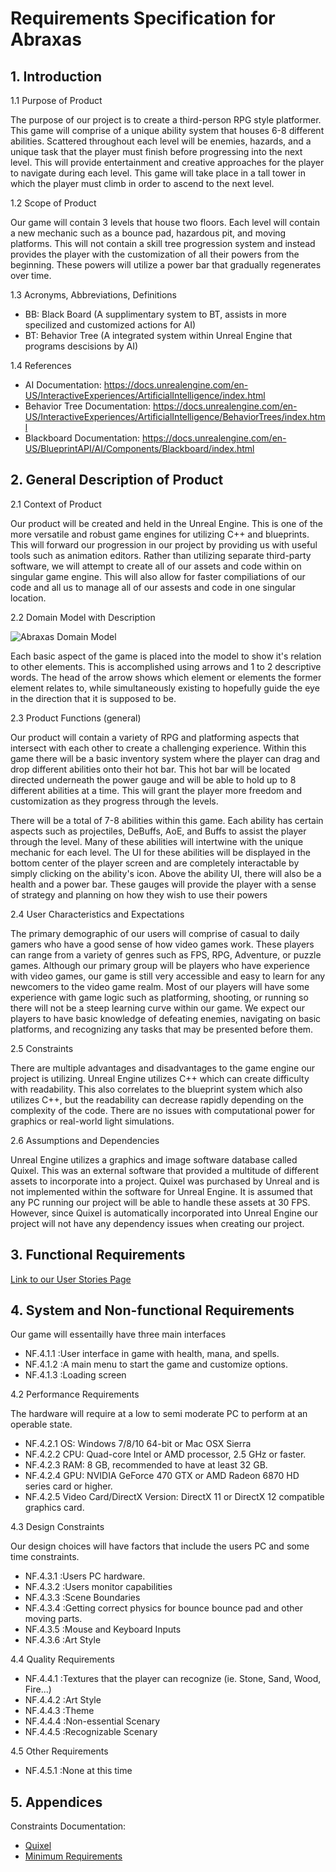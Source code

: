 
# Requirements Specification for Abraxas
## 1. Introduction
1.1 Purpose of Product

The purpose of our project is to create a third-person RPG style platformer. This game will comprise of a unique ability system that houses 6-8 different abilities. Scattered throughout each level will be enemies, hazards, and a unique task that the player must finish before progressing into the next level. This will provide entertainment and creative approaches for the player to navigate during each level. This game will take place in a tall tower in which the player must climb in order to ascend to the next level. 

1.2 Scope of Product

Our game will contain 3 levels that house two floors. Each level will contain a new mechanic such as a bounce pad, hazardous pit, and moving platforms. This will not contain a skill tree progression system and instead provides the player with the customization of all their powers from the beginning. These powers will utilize a power bar that gradually regenerates over time. 

1.3 Acronyms, Abbreviations, Definitions

- BB: Black Board (A supplimentary system to BT, assists in more specilized and customized actions for AI)
- BT: Behavior Tree (A integrated system within Unreal Engine that programs descisions by AI)

1.4 References

- AI Documentation: https://docs.unrealengine.com/en-US/InteractiveExperiences/ArtificialIntelligence/index.html
- Behavior Tree Documentation: https://docs.unrealengine.com/en-US/InteractiveExperiences/ArtificialIntelligence/BehaviorTrees/index.html 
- Blackboard Documentation: https://docs.unrealengine.com/en-US/BlueprintAPI/AI/Components/Blackboard/index.html

## 2. General Description of Product

2.1 Context of Product

Our product will be created and held in the Unreal Engine.  This is one of the more versatile and robust game engines for utilizing C++ and blueprints. This will forward our progression in our project by providing us with useful tools such as animation editors. Rather than utilizing separate third-party software, we will attempt to create all of our assets and code within on singular game engine. This will also allow for faster compiliations of our code and all us to manage all of our assests and code in one singular location. 

2.2 Domain Model with Description

![Abraxas Domain Model](https://user-images.githubusercontent.com/78187057/112574374-bc22ed00-8db3-11eb-80da-ccb9b735d87c.jpg)

Each basic aspect of the game is placed into the model to show it's relation to other elements. This is accomplished using arrows and 1 to 2 descriptive words. The head of the arrow shows which element or elements the former element relates to, while simultaneously existing to hopefully guide the eye in the direction that it is supposed to be.

2.3 Product Functions (general)

Our product will contain a variety of RPG and platforming aspects that intersect with each other to create a challenging experience. Within this game there will be a basic inventory system where the player can drag and drop different abilities onto their hot bar. This hot bar will be located directed underneath the power gauge and will be able to hold up to 8 different abilities at a time. This will grant the player more freedom and customization as they progress through the levels.

There will be a total of 7-8 abilities within this game. Each ability has certain aspects such as projectiles, DeBuffs, AoE, and Buffs to assist the player through the level. Many of these abilities will intertwine with the unique mechanic for each level. The UI for these abilities will be displayed in the bottom center of the player screen and are completely interactable by simply clicking on the ability's icon. Above the ability UI, there will also be a health and a power bar. These gauges will provide the player with a sense of strategy and planning on how they wish to use their powers


2.4 User Characteristics and Expectations

The primary demographic of our users will comprise of casual to daily gamers who have a good sense of how video games work. These players can range from a variety of genres such as FPS, RPG, Adventure, or puzzle games. Although our primary group will be players who have experience with video games, our game is still very accessible and easy to learn for any newcomers to the video game realm. Most of our players will have some experience with game logic such as platforming, shooting, or running so there will not be a steep learning curve within our game. We expect our players to have basic knowledge of defeating enemies, navigating on basic platforms, and recognizing any tasks that may be presented before them.

2.5 Constraints

There are multiple advantages and disadvantages to the game engine our project is utilizing. Unreal Engine utilizes C++ which can create difficulty with readability. This also correlates to the blueprint system which also utilizes C++, but the readability can decrease rapidly depending on the complexity of the code. There are no issues with computational power for graphics or real-world light simulations. 

2.6 Assumptions and Dependencies

Unreal Engine utilizes a graphics and image software database called Quixel. This was an external software that provided a multitude of different assets to incorporate into a project. Quixel was purchased by Unreal and is not implemented within the software for Unreal Engine. It is assumed that any PC running our project will be able to handle these assets at 30 FPS. However, since Quixel is automatically incorporated into Unreal Engine our project will not have any dependency issues when creating our project. 

## 3. Functional Requirements

[Link to our User Stories Page](https://isaias66.github.io/Abraxas/userstories)

## 4. System and Non-functional Requirements

Our game will essentailly have three main interfaces

- NF.4.1.1 :User interface in game with health, mana, and spells.
- NF.4.1.2 :A main menu to start the game and customize options.
- NF.4.1.3 :Loading screen

4.2 Performance Requirements

The hardware will require at a low to semi moderate PC to perform at an operable state. 

- NF.4.2.1 OS: Windows 7/8/10 64-bit or Mac OSX Sierra
- NF.4.2.2 CPU: Quad-core Intel or AMD processor, 2.5 GHz or faster.
- NF.4.2.3 RAM: 8 GB, recommended to have at least 32 GB.
- NF.4.2.4 GPU: NVIDIA GeForce 470 GTX or AMD Radeon 6870 HD series card or higher.
- NF.4.2.5 Video Card/DirectX Version: DirectX 11 or DirectX 12 compatible graphics card.

4.3 Design Constraints

Our design choices will have factors that include the users PC and some time constraints.
 
- NF.4.3.1 :Users PC hardware.
- NF.4.3.2 :Users monitor capabilities
- NF.4.3.3 :Scene Boundaries
- NF.4.3.4 :Getting correct physics for bounce bounce pad and other moving parts.
- NF.4.3.5 :Mouse and Keyboard Inputs
- NF.4.3.6 :Art Style

4.4 Quality Requirements

- NF.4.4.1 :Textures that the player can recognize (ie. Stone, Sand, Wood, Fire...)
- NF.4.4.2 :Art Style
- NF.4.4.3 :Theme 
- NF.4.4.4 :Non-essential Scenary
- NF.4.4.5 :Recognizable Scenary
 
4.5 Other Requirements

- NF.4.5.1 :None at this time

## 5. Appendices

Constraints Documentation:

- [Quixel](https://www.unrealengine.com/en-US/blog/unreal-engine-4-24-to-ship-with-free-quixel-megascans-unreal-studio-features-and-more)
- [Minimum Requirements](https://docs.unrealengine.com/en-US/Basics/RecommendedSpecifications/index.html)

